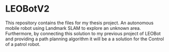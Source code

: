 # LEOBotV2
This repository contains the files for my thesis project. An autonomous mobile robot using Landmark SLAM to explore an unknown area. Furthermore, by connecting this solution to my previous project of LEOBot and providing a path planning algorithm it will be a a solution for the Control of a patrol robot.
